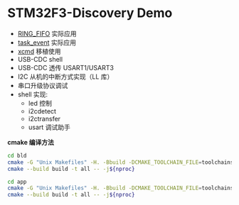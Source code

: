 # STM32F3-Discovery Demo

+ [RING_FIFO](https://github.com/skb666/RING_FIFO) 实际应用
+ [task_event](https://github.com/skb666/task_event) 实际应用
+ [xcmd](https://github.com/skb666/xcmd) 移植使用
+ USB-CDC shell
+ USB-CDC 透传 USART1/USART3
+ I2C 从机的中断方式实现（LL 库）
+ 串口升级协议调试
+ shell 实现:
	- led 控制
	- i2cdetect
	- i2ctransfer
	- usart 调试助手

**cmake 编译方法**

```bash
cd bld
cmake -G "Unix Makefiles" -H. -Bbuild -DCMAKE_TOOLCHAIN_FILE=toolchains.cmake
cmake --build build -t all -- -j${nproc}

cd app
cmake -G "Unix Makefiles" -H. -Bbuild -DCMAKE_TOOLCHAIN_FILE=toolchains.cmake
cmake --build build -t all -- -j${nproc}
```
